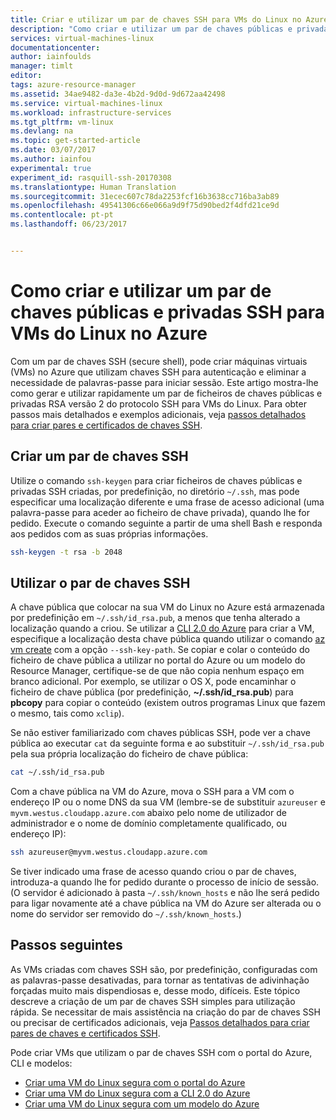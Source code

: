 ```yaml
---
title: Criar e utilizar um par de chaves SSH para VMs do Linux no Azure | Microsoft Docs
description: "Como criar e utilizar um par de chaves públicas e privadas SSH para VMs do Linux no Azure para melhorar a segurança do processo de autenticação."
services: virtual-machines-linux
documentationcenter: 
author: iainfoulds
manager: timlt
editor: 
tags: azure-resource-manager
ms.assetid: 34ae9482-da3e-4b2d-9d0d-9d672aa42498
ms.service: virtual-machines-linux
ms.workload: infrastructure-services
ms.tgt_pltfrm: vm-linux
ms.devlang: na
ms.topic: get-started-article
ms.date: 03/07/2017
ms.author: iainfou
experimental: true
experiment_id: rasquill-ssh-20170308
ms.translationtype: Human Translation
ms.sourcegitcommit: 31ecec607c78da2253fcf16b3638cc716ba3ab89
ms.openlocfilehash: 49541306c66e066a9d9f75d90bed2f4dfd21ce9d
ms.contentlocale: pt-pt
ms.lasthandoff: 06/23/2017


---
```


# <a name="how-to-create-and-use-an-ssh-public-and-private-key-pair-for-linux-vms-in-azure"></a>Como criar e utilizar um par de chaves públicas e privadas SSH para VMs do Linux no Azure
Com um par de chaves SSH (secure shell), pode criar máquinas virtuais (VMs) no Azure que utilizam chaves SSH para autenticação e eliminar a necessidade de palavras-passe para iniciar sessão. Este artigo mostra-lhe como gerar e utilizar rapidamente um par de ficheiros de chaves públicas e privadas RSA versão 2 do protocolo SSH para VMs do Linux. Para obter passos mais detalhados e exemplos adicionais, veja [passos detalhados para criar pares e certificados de chaves SSH](create-ssh-keys-detailed.md).

## <a name="create-an-ssh-key-pair"></a>Criar um par de chaves SSH
Utilize o comando `ssh-keygen` para criar ficheiros de chaves públicas e privadas SSH criadas, por predefinição, no diretório `~/.ssh`, mas pode especificar uma localização diferente e uma frase de acesso adicional (uma palavra-passe para aceder ao ficheiro de chave privada), quando lhe for pedido. Execute o comando seguinte a partir de uma shell Bash e responda aos pedidos com as suas próprias informações.

```bash
ssh-keygen -t rsa -b 2048
```

## <a name="use-the-ssh-key-pair"></a>Utilizar o par de chaves SSH
A chave pública que colocar na sua VM do Linux no Azure está armazenada por predefinição em `~/.ssh/id_rsa.pub`, a menos que tenha alterado a localização quando a criou. Se utilizar a [CLI 2.0 do Azure](/cli/azure) para criar a VM, especifique a localização desta chave pública quando utilizar o comando [az vm create](/cli/azure/vm#create) com a opção `--ssh-key-path`. Se copiar e colar o conteúdo do ficheiro de chave pública a utilizar no portal do Azure ou um modelo do Resource Manager, certifique-se de que não copia nenhum espaço em branco adicional. Por exemplo, se utilizar o OS X, pode encaminhar o ficheiro de chave pública (por predefinição, **~/.ssh/id_rsa.pub**) para **pbcopy** para copiar o conteúdo (existem outros programas Linux que fazem o mesmo, tais como `xclip`).

Se não estiver familiarizado com chaves públicas SSH, pode ver a chave pública ao executar `cat` da seguinte forma e ao substituir `~/.ssh/id_rsa.pub` pela sua própria localização do ficheiro de chave pública:

```bash
cat ~/.ssh/id_rsa.pub
```

Com a chave pública na VM do Azure, mova o SSH para a VM com o endereço IP ou o nome DNS da sua VM (lembre-se de substituir `azureuser` e `myvm.westus.cloudapp.azure.com` abaixo pelo nome de utilizador de administrador e o nome de domínio completamente qualificado, ou endereço IP):

```bash
ssh azureuser@myvm.westus.cloudapp.azure.com
```

Se tiver indicado uma frase de acesso quando criou o par de chaves, introduza-a quando lhe for pedido durante o processo de início de sessão. (O servidor é adicionado à pasta `~/.ssh/known_hosts` e não lhe será pedido para ligar novamente até a chave pública na VM do Azure ser alterada ou o nome do servidor ser removido do `~/.ssh/known_hosts`.)

## <a name="next-steps"></a>Passos seguintes

As VMs criadas com chaves SSH são, por predefinição, configuradas com as palavras-passe desativadas, para tornar as tentativas de adivinhação forçadas muito mais dispendiosas e, desse modo, difíceis. Este tópico descreve a criação de um par de chaves SSH simples para utilização rápida. Se necessitar de mais assistência na criação do par de chaves SSH ou precisar de certificados adicionais, veja [Passos detalhados para criar pares de chaves e certificados SSH](create-ssh-keys-detailed.md).

Pode criar VMs que utilizam o par de chaves SSH com o portal do Azure, CLI e modelos:

* [Criar uma VM do Linux segura com o portal do Azure](quick-create-portal.md?toc=%2fazure%2fvirtual-machines%2flinux%2ftoc.json)
* [Criar uma VM do Linux segura com a CLI 2.0 do Azure](quick-create-cli.md?toc=%2fazure%2fvirtual-machines%2flinux%2ftoc.json)
* [Criar uma VM do Linux segura com um modelo do Azure](create-ssh-secured-vm-from-template.md?toc=%2fazure%2fvirtual-machines%2flinux%2ftoc.json)

